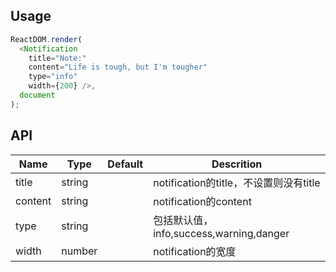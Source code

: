 ## Usage
```js
ReactDOM.render(
  <Notification
    title="Note:"
    content="Life is tough, but I'm tougher"
    type="info"
    width={200} />,
  document
);
```

## API
|Name       |Type     |Default     |Descrition                            |
|-----------|---------|------------|--------------------------------------|
|title      |string   |            |notification的title，不设置则没有title    |
|content    |string   |            |notification的content                  |
|type       |string   |            |包括默认值，info,success,warning,danger  |
|width      |number   |            |notification的宽度                      |
